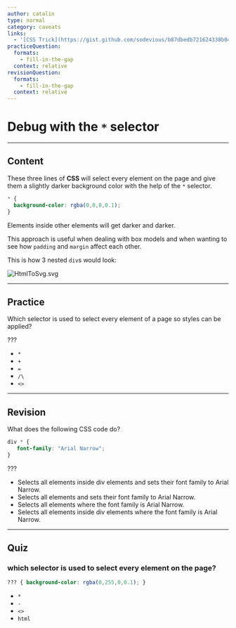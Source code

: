 ```yaml
---
author: catalin
type: normal
category: caveats
links:
  - '[CSS Trick](https://gist.github.com/sodevious/b87dbedb721624338b04){website}'
practiceQuestion:
  formats:
    - fill-in-the-gap
  context: relative
revisionQuestion:
  formats:
    - fill-in-the-gap
  context: relative
---
```


# Debug with the `*` selector


---

## Content

These three lines of **CSS** will select every element on the page and give them a slightly darker background color with the help of the `*` selector.

```css
* {
  background-color: rgba(0,0,0,0.1);
}
```

Elements inside other elements will get darker and darker.

This approach is useful when dealing with box models and when wanting to see how `padding` and `margin` affect each other.

This is how 3 nested `div`s would look:

![HtmlToSvg.svg](https://img.enkipro.com/e9eea767972e54e013b9608f9e492803.png)


---

## Practice

Which selector is used to select every element of a page so styles can be applied?

???

- `*`
- `+`
- `=`
- `/\`
- `<>`


---

## Revision

What does the following CSS code do?

```css
div * {
   font-family: "Arial Narrow";
}
```

???

- Selects all elements inside div elements and sets their font family to Arial Narrow.
- Selects all elements and sets their font family to Arial Narrow.
- Selects all elements where the font family is Arial Narrow.
- Selects all elements inside div elements where the font family is Arial Narrow.


---

## Quiz

### which selector is used to select every element on the page?


```css
??? { background-color: rgba(0,255,0,0.1); }
```

- `*`
- `-`
- `<>`
- `html`
